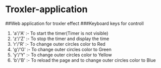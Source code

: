 # Troxler-application
##Web application for troxler effect
###Keyboard keys for controll
1. 'a'/'A' :- To start the timer(Timer is not visible)
2. 'z'/'Z' :- To stop the timer and display the time
3. 'r'/'R' :- To change outer circles color to Red
4. 'g'/'G' :- To change outer circles color to Green
5. 'y'/'Y' :- To change outer circles color to Yellow
6. 'b'/'B' :- To reload the page and to change outer circles color to Blue
